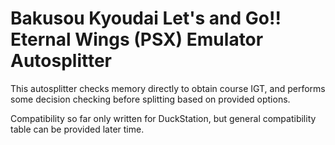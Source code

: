 # Bakusou Kyoudai Let's and Go!! Eternal Wings (PSX) Emulator Autosplitter

This autosplitter checks memory directly to obtain course IGT, and performs some decision checking before splitting based on provided options.

Compatibility so far only written for DuckStation, but general compatibility table can be provided later time.